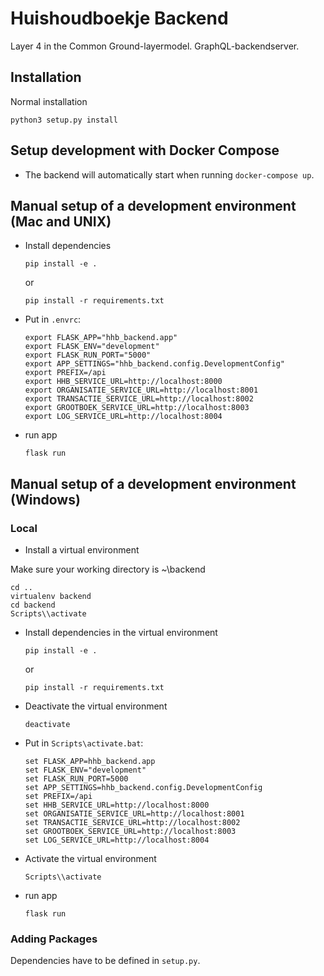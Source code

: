 # Huishoudboekje Backend
Layer 4 in the Common Ground-layermodel. GraphQL-backendserver.

## Installation
Normal installation

```
python3 setup.py install
```

## Setup development with Docker Compose
- The backend will automatically start when running `docker-compose up`.

## Manual setup of a development environment (Mac and UNIX)
- Install dependencies
  ```shell
  pip install -e .
  ```
  or
  ```shell
  pip install -r requirements.txt
  ```

- Put in `.envrc`:
    ```shell
    export FLASK_APP="hhb_backend.app"
    export FLASK_ENV="development"
    export FLASK_RUN_PORT="5000"
    export APP_SETTINGS="hhb_backend.config.DevelopmentConfig"
    export PREFIX=/api
    export HHB_SERVICE_URL=http://localhost:8000
    export ORGANISATIE_SERVICE_URL=http://localhost:8001
    export TRANSACTIE_SERVICE_URL=http://localhost:8002
    export GROOTBOEK_SERVICE_URL=http://localhost:8003
    export LOG_SERVICE_URL=http://localhost:8004
    ```

- run app
  ```shell script
  flask run
  ```

## Manual setup of a development environment (Windows)

### Local
- Install a virtual environment

Make sure your working directory is ~\backend

  ```shell
  cd ..
  virtualenv backend
  cd backend
  Scripts\\activate
  ```

- Install dependencies in the virtual environment
  ```shell
  pip install -e .
  ```
  or
  ```shell
  pip install -r requirements.txt
  ```

- Deactivate the virtual environment
  ```shell
  deactivate
  ```

- Put in `Scripts\activate.bat`:
  ```shell
  set FLASK_APP=hhb_backend.app
  set FLASK_ENV="development"
  set FLASK_RUN_PORT=5000
  set APP_SETTINGS=hhb_backend.config.DevelopmentConfig
  set PREFIX=/api
  set HHB_SERVICE_URL=http://localhost:8000
  set ORGANISATIE_SERVICE_URL=http://localhost:8001
  set TRANSACTIE_SERVICE_URL=http://localhost:8002
  set GROOTBOEK_SERVICE_URL=http://localhost:8003
  set LOG_SERVICE_URL=http://localhost:8004
  ```

- Activate the virtual environment
  ```shell
  Scripts\\activate
  ```

- run app
  ```shell script
  flask run
  ```

### Adding Packages

Dependencies have to be defined in `setup.py`.

